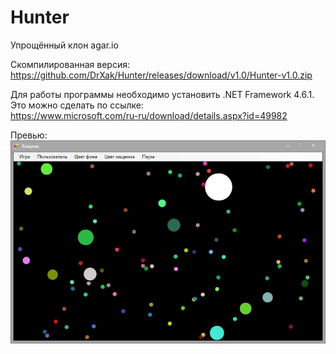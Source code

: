 # Hunter
Упрощённый клон agar.io

Скомпилированная версия:<br />
https://github.com/DrXak/Hunter/releases/download/v1.0/Hunter-v1.0.zip

Для работы программы необходимо установить .NET Framework 4.6.1. Это можно сделать по ссылке:<br />
https://www.microsoft.com/ru-ru/download/details.aspx?id=49982

Превью:<br />
![alt Preview](https://raw.githubusercontent.com/DrXak/Hunter/master/Preview.JPG)
